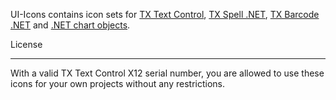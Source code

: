 UI-Icons contains icon sets for [TX Text Control](http://www.textcontrol.com/en_US/products/dotnet/overview/), [TX Spell .NET](http://www.textcontrol.com/en_US/products/spelldotnet/overview/), [TX Barcode .NET](http://www.textcontrol.com/en_US/products/barcodedotnet/overview/) and [.NET chart objects](https://msdn.microsoft.com/en-us/library/dd456632.aspx).

License
*******
With a valid TX Text Control X12 serial number, you are allowed to use these icons for your own projects without any restrictions.
